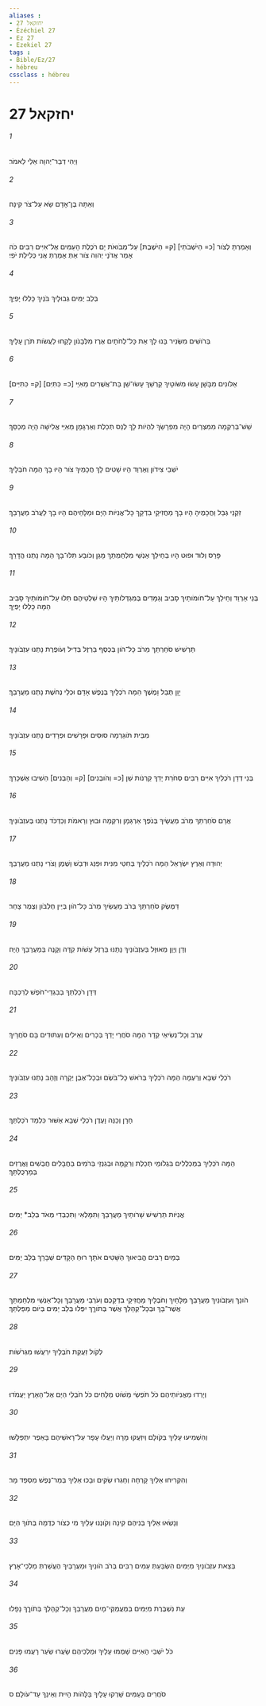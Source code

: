 ```yaml
---
aliases : 
- יחזקאל 27
- Ézéchiel 27
- Ez 27
- Ezekiel 27
tags : 
- Bible/Ez/27
- hébreu
cssclass : hébreu
---
```


# יחזקאל 27

###### 1
וַיְהִי דְבַר־יְהוָה אֵלַי לֵאמֹר׃
###### 2
וְאַתָּה בֶן־אָדָם שָׂא עַל־צֹר קִינָה׃
###### 3
וְאָמַרְתָּ לְצֹור [כ= הַיֹּשְׁבֹתֵי] [ק= הַיֹּשֶׁבֶת] עַל־מְבֹואֹת יָם רֹכֶלֶת הָעַמִּים אֶל־אִיִּים רַבִּים כֹּה אָמַר אֲדֹנָי יְהוִה צֹור אַתְּ אָמַרְתְּ אֲנִי כְּלִילַת יֹפִי׃
###### 4
בְּלֵב יַמִּים גְּבוּלָיִךְ בֹּנַיִךְ כָּלְלוּ יָפְיֵךְ׃
###### 5
בְּרֹושִׁים מִשְּׂנִיר בָּנוּ לָךְ אֵת כָּל־לֻחֹתָיִם אֶרֶז מִלְּבָנֹון לָקָחוּ לַעֲשֹׂות תֹּרֶן עָלָיִךְ׃
###### 6
אַלֹּונִים מִבָּשָׁן עָשׂוּ מִשֹּׁוטָיִךְ קַרְשֵׁךְ עָשׂוּ־שֵׁן בַּת־אֲשֻׁרִים מֵאִיֵּי [כ= כִּתִּיִּם] [ק= כִּתִּיִּים]׃
###### 7
שֵׁשׁ־בְּרִקְמָה מִמִּצְרַיִם הָיָה מִפְרָשֵׂךְ לִהְיֹות לָךְ לְנֵס תְּכֵלֶת וְאַרְגָּמָן מֵאִיֵּי אֱלִישָׁה הָיָה מְכַסֵּךְ׃
###### 8
יֹשְׁבֵי צִידֹון וְאַרְוַד הָיוּ שָׁטִים לָךְ חֲכָמַיִךְ צֹור הָיוּ בָךְ הֵמָּה חֹבְלָיִךְ׃
###### 9
זִקְנֵי גְבַל וַחֲכָמֶיהָ הָיוּ בָךְ מַחֲזִיקֵי בִּדְקֵךְ כָּל־אֳנִיֹּות הַיָּם וּמַלָּחֵיהֶם הָיוּ בָךְ לַעֲרֹב מַעֲרָבֵךְ׃
###### 10
פָּרַס וְלוּד וּפוּט הָיוּ בְחֵילֵךְ אַנְשֵׁי מִלְחַמְתֵּךְ מָגֵן וְכֹובַע תִּלּוּ־בָךְ הֵמָּה נָתְנוּ הֲדָרֵךְ׃
###### 11
בְּנֵי אַרְוַד וְחֵילֵךְ עַל־חֹומֹותַיִךְ סָבִיב וְגַמָּדִים בְּמִגְדְּלֹותַיִךְ הָיוּ שִׁלְטֵיהֶם תִּלּוּ עַל־חֹומֹותַיִךְ סָבִיב הֵמָּה כָּלְלוּ יָפְיֵךְ׃
###### 12
תַּרְשִׁישׁ סֹחַרְתֵּךְ מֵרֹב כָּל־הֹון בְּכֶסֶף בַּרְזֶל בְּדִיל וְעֹופֶרֶת נָתְנוּ עִזְבֹונָיִךְ׃
###### 13
יָוָן תֻּבַל וָמֶשֶׁךְ הֵמָּה רֹכְלָיִךְ בְּנֶפֶשׁ אָדָם וּכְלֵי נְחֹשֶׁת נָתְנוּ מַעֲרָבֵךְ׃
###### 14
מִבֵּית תֹּוגַרְמָה סוּסִים וּפָרָשִׁים וּפְרָדִים נָתְנוּ עִזְבֹונָיִךְ׃
###### 15
בְּנֵי דְדָן רֹכְלַיִךְ אִיִּים רַבִּים סְחֹרַת יָדֵךְ קַרְנֹות שֵׁן [כ= וְהֹובְנִים] [ק= וְהָבְנִים] הֵשִׁיבוּ אֶשְׁכָּרֵךְ׃
###### 16
אֲרָם סֹחַרְתֵּךְ מֵרֹב מַעֲשָׂיִךְ בְּנֹפֶךְ אַרְגָּמָן וְרִקְמָה וּבוּץ וְרָאמֹת וְכַדְכֹּד נָתְנוּ בְּעִזְבֹונָיִךְ׃
###### 17
יְהוּדָה וְאֶרֶץ יִשְׂרָאֵל הֵמָּה רֹכְלָיִךְ בְּחִטֵּי מִנִּית וּפַנַּג וּדְבַשׁ וָשֶׁמֶן וָצֹרִי נָתְנוּ מַעֲרָבֵךְ׃
###### 18
דַּמֶּשֶׂק סֹחַרְתֵּךְ בְּרֹב מַעֲשַׂיִךְ מֵרֹב כָּל־הֹון בְּיֵין חֶלְבֹּון וְצֶמֶר צָחַר׃
###### 19
וְדָן וְיָוָן מְאוּזָּל בְּעִזְבֹונַיִךְ נָתָנּוּ בַּרְזֶל עָשֹׁות קִדָּה וְקָנֶה בְּמַעֲרָבֵךְ הָיָה׃
###### 20
דְּדָן רֹכַלְתֵּךְ בְבִגְדֵי־חֹפֶשׁ לְרִכְבָּה׃
###### 21
עֲרַב וְכָל־נְשִׂיאֵי קֵדָר הֵמָּה סֹחֲרֵי יָדֵךְ בְּכָרִים וְאֵילִים וְעַתּוּדִים בָּם סֹחֲרָיִךְ׃
###### 22
רֹכְלֵי שְׁבָא וְרַעְמָה הֵמָּה רֹכְלָיִךְ בְּרֹאשׁ כָּל־בֹּשֶׂם וּבְכָל־אֶבֶן יְקָרָה וְזָהָב נָתְנוּ עִזְבֹונָיִךְ׃
###### 23
חָרָן וְכַנֵּה וָעֶדֶן רֹכְלֵי שְׁבָא אַשּׁוּר כִּלְמַד רֹכַלְתֵּךְ׃
###### 24
הֵמָּה רֹכְלַיִךְ בְמַכְלֻלִים בִּגְלֹומֵי תְּכֵלֶת וְרִקְמָה וּבְגִנְזֵי בְּרֹמִים בַּחֲבָלִים חֲבֻשִׁים וַאֲרֻזִים בְּמַרְכֻלְתֵּךְ׃
###### 25
אֳנִיֹּות תַּרְשִׁישׁ שָׁרֹותַיִךְ מַעֲרָבֵךְ וַתִּמָּלְאִי וַתִּכְבְּדִי מְאֹד בְּלֵב* יַמִּים׃
###### 26
בְּמַיִם רַבִּים הֱבִיאוּךְ הַשָּׁטִים אֹתָךְ רוּחַ הַקָּדִים שְׁבָרֵךְ בְּלֵב יַמִּים׃
###### 27
הֹונֵךְ וְעִזְבֹונַיִךְ מַעֲרָבֵךְ מַלָּחַיִךְ וְחֹבְלָיִךְ מַחֲזִיקֵי בִדְקֵכְם וְעֹרְבֵי מַעֲרָבֵךְ וְכָל־אַנְשֵׁי מִלְחַמְתֵּךְ אֲשֶׁר־בָּךְ וּבְכָל־קְהָלֵךְ אֲשֶׁר בְּתֹוךֵךְ יִפְּלוּ בְּלֵב יַמִּים בְּיֹום מַפַּלְתֵּךְ׃
###### 28
לְקֹול זַעֲקַת חֹבְלָיִךְ יִרְעֲשׁוּ מִגְרֹשֹׁות׃
###### 29
וְיָרְדוּ מֵאֳנִיֹּותֵיהֶם כֹּל תֹּפְשֵׂי מָשֹׁוט מַלָּחִים כֹּל חֹבְלֵי הַיָּם אֶל־הָאָרֶץ יַעֲמֹדוּ׃
###### 30
וְהִשְׁמִיעוּ עָלַיִךְ בְּקֹולָם וְיִזְעֲקוּ מָרָה וְיַעֲלוּ עָפָר עַל־רָאשֵׁיהֶם בָּאֵפֶר יִתְפַּלָּשׁוּ׃
###### 31
וְהִקְרִיחוּ אֵלַיִךְ קָרְחָה וְחָגְרוּ שַׂקִּים וּבָכוּ אֵלַיִךְ בְּמַר־נֶפֶשׁ מִסְפֵּד מָר׃
###### 32
וְנָשְׂאוּ אֵלַיִךְ בְּנִיהֶם קִינָה וְקֹונְנוּ עָלָיִךְ מִי כְצֹור כְּדֻמָה בְּתֹוךְ הַיָּם׃
###### 33
בְּצֵאת עִזְבֹונַיִךְ מִיַּמִּים הִשְׂבַּעַתְּ עַמִּים רַבִּים בְּרֹב הֹונַיִךְ וּמַעֲרָבַיִךְ הֶעֱשַׁרְתְּ מַלְכֵי־אָרֶץ׃
###### 34
עֵת נִשְׁבֶּרֶת מִיַּמִּים בְּמַעֲמַקֵּי־מָיִם מַעֲרָבֵךְ וְכָל־קְהָלֵךְ בְּתֹוךֵךְ נָפָלוּ׃
###### 35
כֹּל יֹשְׁבֵי הָאִיִּים שָׁמְמוּ עָלָיִךְ וּמַלְכֵיהֶם שָׂעֲרוּ שַׂעַר רָעֲמוּ פָּנִים׃
###### 36
סֹחֲרִים בָּעַמִּים שָׁרְקוּ עָלָיִךְ בַּלָּהֹות הָיִית וְאֵינֵךְ עַד־עֹולָם׃ ס
